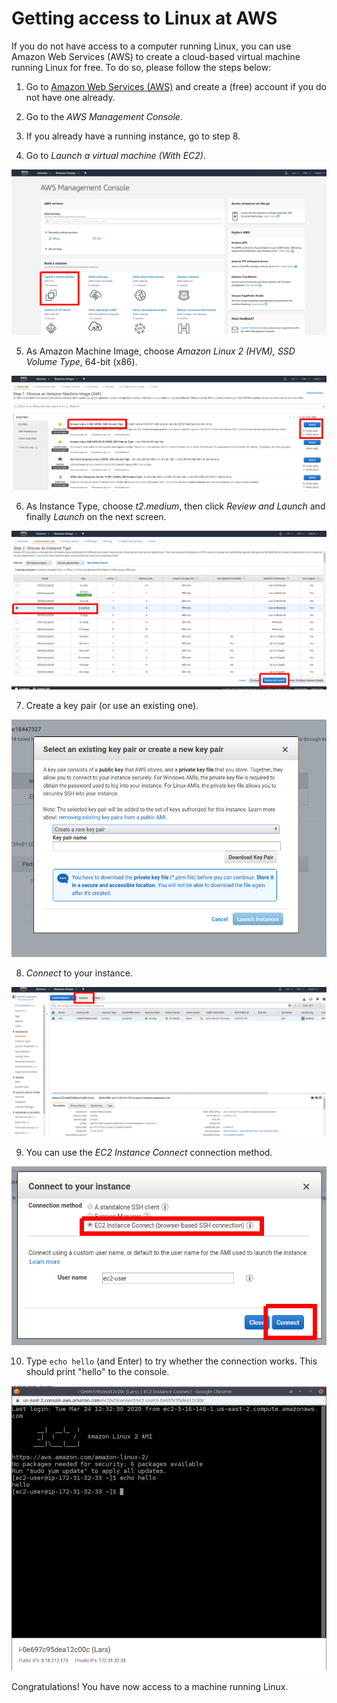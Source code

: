 # Getting access to Linux at AWS

If you do not have access to a computer running Linux, you can use Amazon Web Services (AWS) to create a cloud-based virtual machine running Linux for free.
To do so, please follow the steps below:

1. Go to [Amazon Web Services (AWS)](https://aws.amazon.com/) and create a (free) account if you do not have one already.

2. Go to the _AWS Management Console_.

3. If you already have a running instance, go to step 8.

4. Go to _Launch a virtual machine (With EC2)_.

  ![Launch a virtual machine](AWS_Management_Console.png)

5. As Amazon Machine Image, choose _Amazon Linux 2 (HVM), SSD Volume Type_, 64-bit (x86).

  ![Amazon Machine Image](AMI.png)

6. As Instance Type, choose _t2.medium_, then click _Review and Launch_ and finally _Launch_ on the next screen.

  ![Instance Type](Instance_Type.png)

7. Create a key pair (or use an existing one).

  ![Create a key pair](key_pair.png)

8. _Connect_ to your instance.

  ![Connect](connect.png)

9. You can use the _EC2 Instance Connect_ connection method.

  ![Choose connection method](connect2.png)

10. Type ``echo hello`` (and Enter) to try whether the connection works. This should print "hello" to the console.

  ![Trying the console](connect3.png)

Congratulations! You have now access to a machine running Linux.
